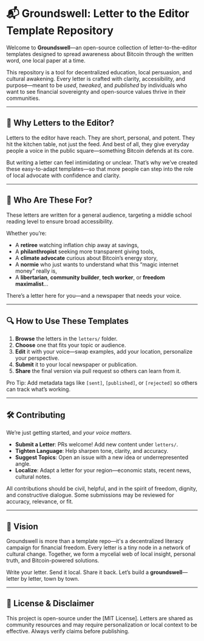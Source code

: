 # 📬 Groundswell: Letter to the Editor Template Repository

Welcome to **Groundswell**—an open-source collection of letter-to-the-editor templates designed to spread awareness about Bitcoin through the written word, one local paper at a time.

This repository is a tool for decentralized education, local persuasion, and cultural awakening. Every letter is crafted with clarity, accessibility, and purpose—meant to be *used*, *tweaked*, and *published* by individuals who want to see financial sovereignty and open-source values thrive in their communities.

---

## 🌱 Why Letters to the Editor?

Letters to the editor have reach. They are short, personal, and potent. They hit the kitchen table, not just the feed. And best of all, they give everyday people a voice in the public square—something Bitcoin defends at its core.

But writing a letter can feel intimidating or unclear. That’s why we’ve created these easy-to-adapt templates—so that more people can step into the role of local advocate with confidence and clarity.

---

## 📣 Who Are These For?

These letters are written for a general audience, targeting a middle school reading level to ensure broad accessibility.

Whether you’re:

- A **retiree** watching inflation chip away at savings,
- A **philanthropist** seeking more transparent giving tools,
- A **climate advocate** curious about Bitcoin’s energy story,
- A **normie** who just wants to understand what this “magic internet money” really is,
- A **libertarian**, **community builder**, **tech worker**, or **freedom maximalist**...

There’s a letter here for you—and a newspaper that needs your voice.

---

## 🔍 How to Use These Templates

1. **Browse** the letters in the `letters/` folder.
2. **Choose** one that fits your topic or audience.
3. **Edit** it with your voice—swap examples, add your location, personalize your perspective.
4. **Submit** it to your local newspaper or publication.
5. **Share** the final version via pull request so others can learn from it.

Pro Tip: Add metadata tags like `[sent]`, `[published]`, or `[rejected]` so others can track what’s working.

---

## 🛠 Contributing

We’re just getting started, and *your voice matters*.

- **Submit a Letter**: PRs welcome! Add new content under `letters/`.
- **Tighten Language**: Help sharpen tone, clarity, and accuracy.
- **Suggest Topics**: Open an issue with a new idea or underrepresented angle.
- **Localize**: Adapt a letter for your region—economic stats, recent news, cultural notes.

All contributions should be civil, helpful, and in the spirit of freedom, dignity, and constructive dialogue. Some submissions may be reviewed for accuracy, relevance, or fit.

---

## 💫 Vision

Groundswell is more than a template repo—it's a decentralized literacy campaign for financial freedom. Every letter is a tiny node in a network of cultural change. Together, we form a mycelial web of local insight, personal truth, and Bitcoin-powered solutions.

Write your letter. Send it local. Share it back. Let’s build a **groundswell**—letter by letter, town by town.

---

## 📄 License & Disclaimer

This project is open-source under the [MIT License]. Letters are shared as community resources and may require personalization or local context to be effective. Always verify claims before publishing.


